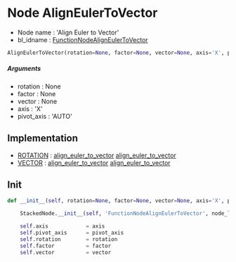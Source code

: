 # Node AlignEulerToVector

- Node name : 'Align Euler to Vector'
- bl_idname : [FunctionNodeAlignEulerToVector](https://docs.blender.org/api/current/bpy.types.FunctionNodeAlignEulerToVector.html)


``` python
AlignEulerToVector(rotation=None, factor=None, vector=None, axis='X', pivot_axis='AUTO', node_label=None, node_color=None)
```
##### Arguments

- rotation : None
- factor : None
- vector : None
- axis : 'X'
- pivot_axis : 'AUTO'

## Implementation

- [ROTATION](/docs/GeoNodes/ROTATION.md) : [align_euler_to_vector](/docs/GeoNodes/ROTATION.md#align_euler_to_vector) [align_euler_to_vector](/docs/GeoNodes/ROTATION.md#align_euler_to_vector)
- [VECTOR](/docs/GeoNodes/VECTOR.md) : [align_euler_to_vector](/docs/GeoNodes/VECTOR.md#align_euler_to_vector) [align_euler_to_vector](/docs/GeoNodes/VECTOR.md#align_euler_to_vector)

## Init

``` python
def __init__(self, rotation=None, factor=None, vector=None, axis='X', pivot_axis='AUTO', node_label=None, node_color=None):

    StackedNode.__init__(self, 'FunctionNodeAlignEulerToVector', node_label=node_label, node_color=node_color)

    self.axis            = axis
    self.pivot_axis      = pivot_axis
    self.rotation        = rotation
    self.factor          = factor
    self.vector          = vector
```
